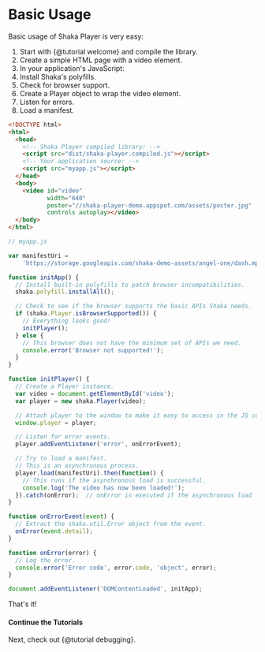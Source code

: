 # Basic Usage

Basic usage of Shaka Player is very easy:

1. Start with {@tutorial welcome} and compile the library.
2. Create a simple HTML page with a video element.
3. In your application's JavaScript:
  1. Install Shaka's polyfills.
  2. Check for browser support.
  3. Create a Player object to wrap the video element.
  4. Listen for errors.
  5. Load a manifest.

```html
<!DOCTYPE html>
<html>
  <head>
    <!-- Shaka Player compiled library: -->
    <script src="dist/shaka-player.compiled.js"></script>
    <!-- Your application source: -->
    <script src="myapp.js"></script>
  </head>
  <body>
    <video id="video"
           width="640"
           poster="//shaka-player-demo.appspot.com/assets/poster.jpg"
           controls autoplay></video>
  </body>
</html>
```

```js
// myapp.js

var manifestUri =
    'https://storage.googleapis.com/shaka-demo-assets/angel-one/dash.mpd';

function initApp() {
  // Install built-in polyfills to patch browser incompatibilities.
  shaka.polyfill.installAll();

  // Check to see if the browser supports the basic APIs Shaka needs.
  if (shaka.Player.isBrowserSupported()) {
    // Everything looks good!
    initPlayer();
  } else {
    // This browser does not have the minimum set of APIs we need.
    console.error('Browser not supported!');
  }
}

function initPlayer() {
  // Create a Player instance.
  var video = document.getElementById('video');
  var player = new shaka.Player(video);

  // Attach player to the window to make it easy to access in the JS console.
  window.player = player;

  // Listen for error events.
  player.addEventListener('error', onErrorEvent);

  // Try to load a manifest.
  // This is an asynchronous process.
  player.load(manifestUri).then(function() {
    // This runs if the asynchronous load is successful.
    console.log('The video has now been loaded!');
  }).catch(onError);  // onError is executed if the asynchronous load fails.
}

function onErrorEvent(event) {
  // Extract the shaka.util.Error object from the event.
  onError(event.detail);
}

function onError(error) {
  // Log the error.
  console.error('Error code', error.code, 'object', error);
}

document.addEventListener('DOMContentLoaded', initApp);
```

That's it!


#### Continue the Tutorials

Next, check out {@tutorial debugging}.
